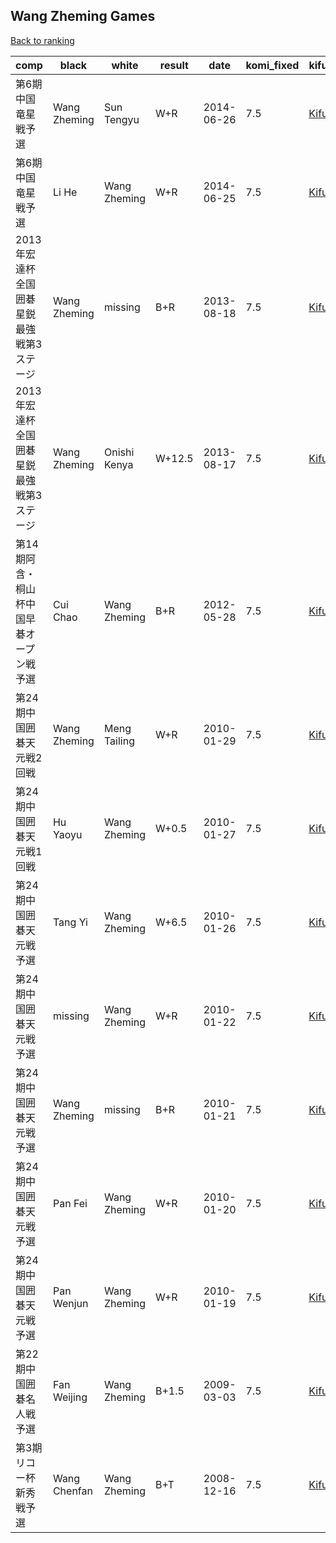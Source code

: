 ## Wang Zheming Games

[Back to ranking](../../index.md)




| **comp** | **black** | **white** | **result** | **date** | **komi_fixed** | **kifu** | 
| --- | --- | --- | --- | --- | --- | --- |
| 第6期中国竜星戦予選 | Wang Zheming | Sun Tengyu | W+R | 2014-06-26 | 7.5 | [Kifu](https://kifudepot.net/kifucontents.php?id=1cGhmv7jiSbHFQJ9cpxHTA%3D%3D) | 
| 第6期中国竜星戦予選 | Li He | Wang Zheming | W+R | 2014-06-25 | 7.5 | [Kifu](https://kifudepot.net/kifucontents.php?id=xA284dZzGDlQ8O0noyvfMQ%3D%3D) | 
| 2013年宏達杯全国囲碁星鋭最強戦第3ステージ | Wang Zheming | missing | B+R | 2013-08-18 | 7.5 | [Kifu](https://kifudepot.net/kifucontents.php?id=K8dylMAwHd8L4x9pc3LvXw%3D%3D) | 
| 2013年宏達杯全国囲碁星鋭最強戦第3ステージ | Wang Zheming | Onishi Kenya | W+12.5 | 2013-08-17 | 7.5 | [Kifu](https://kifudepot.net/kifucontents.php?id=c%2B4j7Rez2M9EqaPv1NY0XA%3D%3D) | 
| 第14期阿含・桐山杯中国早碁オープン戦予選 | Cui Chao | Wang Zheming | B+R | 2012-05-28 | 7.5 | [Kifu](https://kifudepot.net/kifucontents.php?id=y9bFqO8FxnSQsq5ARLy58Q%3D%3D) | 
| 第24期中国囲碁天元戦2回戦 | Wang Zheming | Meng Tailing | W+R | 2010-01-29 | 7.5 | [Kifu](https://kifudepot.net/kifucontents.php?id=xf6a7moDddSqRHYKtIao5g%3D%3D) | 
| 第24期中国囲碁天元戦1回戦 | Hu Yaoyu | Wang Zheming | W+0.5 | 2010-01-27 | 7.5 | [Kifu](https://kifudepot.net/kifucontents.php?id=cBLxt9dCBDhSu7tQfXyHEQ%3D%3D) | 
| 第24期中国囲碁天元戦予選 | Tang Yi | Wang Zheming | W+6.5 | 2010-01-26 | 7.5 | [Kifu](https://kifudepot.net/kifucontents.php?id=%2F%2FXdsvj05iPsWZ1LKIz%2Bzg%3D%3D) | 
| 第24期中国囲碁天元戦予選 | missing | Wang Zheming | W+R | 2010-01-22 | 7.5 | [Kifu](https://kifudepot.net/kifucontents.php?id=EjnnrkKhJbQz1wrs1A47uw%3D%3D) | 
| 第24期中国囲碁天元戦予選 | Wang Zheming | missing | B+R | 2010-01-21 | 7.5 | [Kifu](https://kifudepot.net/kifucontents.php?id=mNpnSLGw0nHa9s1Eqqw3%2FQ%3D%3D) | 
| 第24期中国囲碁天元戦予選 | Pan Fei | Wang Zheming | W+R | 2010-01-20 | 7.5 | [Kifu](https://kifudepot.net/kifucontents.php?id=BKOcO2M3rGXJ6pbP3tOzTg%3D%3D) | 
| 第24期中国囲碁天元戦予選 | Pan Wenjun | Wang Zheming | W+R | 2010-01-19 | 7.5 | [Kifu](https://kifudepot.net/kifucontents.php?id=mHjOyOO5Fifw5ESDWptumQ%3D%3D) | 
| 第22期中国囲碁名人戦予選 | Fan Weijing | Wang Zheming | B+1.5 | 2009-03-03 | 7.5 | [Kifu](https://kifudepot.net/kifucontents.php?id=hUGnUXCqV93zK7ENynfxTA%3D%3D) | 
| 第3期リコー杯新秀戦予選 | Wang Chenfan | Wang Zheming | B+T | 2008-12-16 | 7.5 | [Kifu](https://kifudepot.net/kifucontents.php?id=bzeWqe99Nm7IYUFUVWe16g%3D%3D) |




